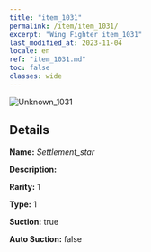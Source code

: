 ```yaml
---
title: "item_1031"
permalink: /item/item_1031/
excerpt: "Wing Fighter item_1031"
last_modified_at: 2023-11-04
locale: en
ref: "item_1031.md"
toc: false
classes: wide
---
```



 ![Unknown_1031](/images/item/Settlement_star_p.png)



## Details

 **Name:** *Settlement_star* 

 **Description:** 

 **Rarity:** 1 

 **Type:** 1 

 **Suction:** true 

 **Auto Suction:** false 


